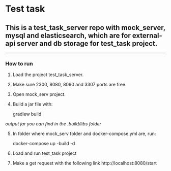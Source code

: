 # Test task
## This is a test_task_server repo with mock_server, mysql and elasticsearch, which are for external-api server and db storage for test_task project.

------------

### How to run
1. Load the project test_task_server.
2. Make sure 2300, 8080, 8090 and 3307 ports are free.
3. Open mock_serv project.
4. Build a jar file with: 

    gradlew build
    
*output jar you can find in the .build/libs folder*

5. In folder where mock_serv folder and docker-compose.yml are, run:

    docker-compose up -build -d
    
6. Load and run test_task project
7. Make a get request with the following link http://localhost:8080/start
